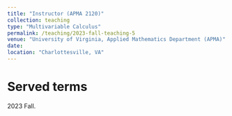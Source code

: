 ```yaml
---
title: "Instructor (APMA 2120)"
collection: teaching
type: "Multivariable Calculus"
permalink: /teaching/2023-fall-teaching-5
venue: "University of Virginia, Applied Mathematics Department (APMA)"
date:
location: "Charlottesville, VA"
---
```


Served terms
======
2023 Fall.

